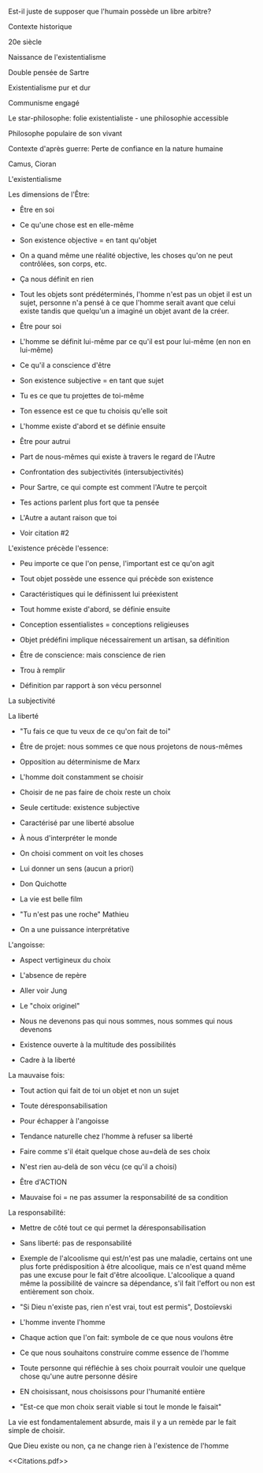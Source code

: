 Est-il juste de supposer que l'humain possède un libre arbitre?

Contexte historique

20e siècle

Naissance de l'existentialisme

Double pensée de Sartre

Existentialisme pur et dur

Communisme engagé

Le star-philosophe: folie existentialiste - une philosophie accessible

Philosophe populaire de son vivant

Contexte d'après guerre: Perte de confiance en la nature humaine

Camus, Cioran

L'existentialisme

Les dimensions de l'Être:

- Être en soi

- Ce qu'une chose est en elle-même
- Son existence objective = en tant qu'objet
- On a quand même une réalité objective, les choses qu'on ne peut contrôlées, son corps, etc.
- Ça nous définit en rien
- Tout les objets sont prédéterminés, l'homme n'est pas un objet il est un sujet, personne n'a pensé à ce que l'homme serait avant que celui existe tandis que quelqu'un a imaginé un objet avant de la créer.

- Être pour soi

- L'homme se définit lui-même par ce qu'il est pour lui-même (en non en lui-même)
- Ce qu'il a conscience d'être
- Son existence subjective = en tant que sujet
- Tu es ce que tu projettes de toi-même
- Ton essence est ce que tu choisis qu'elle soit
- L'homme existe d'abord et se définie ensuite

- Être pour autrui

- Part de nous-mêmes qui existe à travers le regard de l'Autre
- Confrontation des subjectivités (intersubjectivités)
- Pour Sartre, ce qui compte est comment l'Autre te perçoit
- Tes actions parlent plus fort que ta pensée
- L'Autre a autant raison que toi

- Voir citation #2

L'existence précède l'essence:

- Peu importe ce que l'on pense, l'important est ce qu'on agit
- Tout objet possède une essence qui précède son existence

- Caractéristiques qui le définissent lui préexistent

- Tout homme existe d'abord, se définie ensuite
- Conception essentialistes = conceptions religieuses

- Objet prédéfini implique nécessairement un artisan, sa définition

- Être de conscience: mais conscience de rien

- Trou à remplir
- Définition par rapport à son vécu personnel

La subjectivité

La liberté

- "Tu fais ce que tu veux de ce qu'on fait de toi"

- Être de projet: nous sommes ce que nous projetons de nous-mêmes

- Opposition au déterminisme de Marx

- L'homme doit constamment se choisir
- Choisir de ne pas faire de choix reste un choix

- Seule certitude: existence subjective

- Caractérisé par une liberté absolue
- À nous d'interpréter le monde

- On choisi comment on voit les choses

- Lui donner un sens (aucun a priori)
- Don Quichotte
- La vie est belle film

- "Tu n'est pas une roche" Mathieu

- On a une puissance interprétative

L'angoisse:

- Aspect vertigineux du choix

- L'absence de repère
- Aller voir Jung

- Le "choix originel"
- Nous ne devenons pas qui nous sommes, nous sommes qui nous devenons
- Existence ouverte à la multitude des possibilités

- Cadre à la liberté

La mauvaise fois:

- Tout action qui fait de toi un objet et non un sujet
- Toute déresponsabilisation
- Pour échapper à l'angoisse
- Tendance naturelle chez l'homme à refuser sa liberté
- Faire comme s'il était quelque chose au=delà de ses choix

- N'est rien au-delà de son vécu (ce qu'il a choisi)
- Être d'ACTION

- Mauvaise foi = ne pas assumer la responsabilité de sa condition

La responsabilité:

- Mettre de côté tout ce qui permet la déresponsabilisation
- Sans liberté: pas de responsabilité

- Exemple de l'alcoolisme qui est/n'est pas une maladie, certains ont une plus forte prédisposition à être alcoolique, mais ce n'est quand même pas une excuse pour le fait d'être alcoolique. L'alcoolique a quand même la possibilité de vaincre sa dépendance, s'il fait l'effort ou non est entièrement son choix.

- "Si Dieu n'existe pas, rien n'est vrai, tout est permis", Dostoïevski

- L'homme invente l'homme
- Chaque action que l'on fait: symbole de ce que nous voulons être

- Ce que nous souhaitons construire comme essence de l'homme
- Toute personne qui réfléchie à ses choix pourrait vouloir une quelque chose qu'une autre personne désire
- EN choisissant, nous choisissons pour l'humanité entière

- "Est-ce que mon choix serait viable si tout le monde le faisait"

La vie est fondamentalement absurde, mais il y a un remède par le fait simple de choisir.

Que Dieu existe ou non, ça ne change rien à l'existence de l'homme

<<Citations.pdf>>